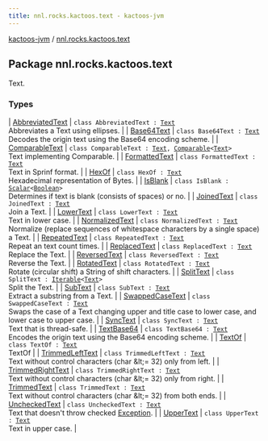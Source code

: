 ```yaml
---
title: nnl.rocks.kactoos.text - kactoos-jvm
---
```


[kactoos-jvm](../index.html) / [nnl.rocks.kactoos.text](./index.html)

## Package nnl.rocks.kactoos.text

Text.

### Types

| [AbbreviatedText](-abbreviated-text/index.html) | `class AbbreviatedText : `[`Text`](../nnl.rocks.kactoos/-text/index.html)<br>Abbreviates a Text using ellipses. |
| [Base64Text](-base64-text/index.html) | `class Base64Text : `[`Text`](../nnl.rocks.kactoos/-text/index.html)<br>Decodes the origin text using the Base64 encoding scheme. |
| [ComparableText](-comparable-text/index.html) | `class ComparableText : `[`Text`](../nnl.rocks.kactoos/-text/index.html)`, `[`Comparable`](https://kotlinlang.org/api/latest/jvm/stdlib/kotlin/-comparable/index.html)`<`[`Text`](../nnl.rocks.kactoos/-text/index.html)`>`<br>Text implementing Comparable. |
| [FormattedText](-formatted-text/index.html) | `class FormattedText : `[`Text`](../nnl.rocks.kactoos/-text/index.html)<br>Text in Sprinf format. |
| [HexOf](-hex-of/index.html) | `class HexOf : `[`Text`](../nnl.rocks.kactoos/-text/index.html)<br>Hexadecimal representation of Bytes. |
| [IsBlank](-is-blank/index.html) | `class IsBlank : `[`Scalar`](../nnl.rocks.kactoos/-scalar/index.html)`<`[`Boolean`](https://kotlinlang.org/api/latest/jvm/stdlib/kotlin/-boolean/index.html)`>`<br>Determines if text is blank (consists of spaces) or no. |
| [JoinedText](-joined-text/index.html) | `class JoinedText : `[`Text`](../nnl.rocks.kactoos/-text/index.html)<br>Join a Text. |
| [LowerText](-lower-text/index.html) | `class LowerText : `[`Text`](../nnl.rocks.kactoos/-text/index.html)<br>Text in lower case. |
| [NormalizedText](-normalized-text/index.html) | `class NormalizedText : `[`Text`](../nnl.rocks.kactoos/-text/index.html)<br>Normalize (replace sequences of whitespace characters by a single space) a Text. |
| [RepeatedText](-repeated-text/index.html) | `class RepeatedText : `[`Text`](../nnl.rocks.kactoos/-text/index.html)<br>Repeat an text count times. |
| [ReplacedText](-replaced-text/index.html) | `class ReplacedText : `[`Text`](../nnl.rocks.kactoos/-text/index.html)<br>Replace the Text. |
| [ReversedText](-reversed-text/index.html) | `class ReversedText : `[`Text`](../nnl.rocks.kactoos/-text/index.html)<br>Reverse the Text. |
| [RotatedText](-rotated-text/index.html) | `class RotatedText : `[`Text`](../nnl.rocks.kactoos/-text/index.html)<br>Rotate (circular shift) a String of shift characters. |
| [SplitText](-split-text/index.html) | `class SplitText : `[`Iterable`](https://kotlinlang.org/api/latest/jvm/stdlib/kotlin.collections/-iterable/index.html)`<`[`Text`](../nnl.rocks.kactoos/-text/index.html)`>`<br>Split the Text. |
| [SubText](-sub-text/index.html) | `class SubText : `[`Text`](../nnl.rocks.kactoos/-text/index.html)<br>Extract a substring from a Text. |
| [SwappedCaseText](-swapped-case-text/index.html) | `class SwappedCaseText : `[`Text`](../nnl.rocks.kactoos/-text/index.html)<br>Swaps the case of a Text changing upper and title case to lower case, and lower case to upper case. |
| [SyncText](-sync-text/index.html) | `class SyncText : `[`Text`](../nnl.rocks.kactoos/-text/index.html)<br>Text that is thread-safe. |
| [TextBase64](-text-base64/index.html) | `class TextBase64 : `[`Text`](../nnl.rocks.kactoos/-text/index.html)<br>Encodes the origin text using the Base64 encoding scheme. |
| [TextOf](-text-of/index.html) | `class TextOf : `[`Text`](../nnl.rocks.kactoos/-text/index.html)<br>TextOf |
| [TrimmedLeftText](-trimmed-left-text/index.html) | `class TrimmedLeftText : `[`Text`](../nnl.rocks.kactoos/-text/index.html)<br>Text without control characters (char &amp;lt;= 32) only from left. |
| [TrimmedRightText](-trimmed-right-text/index.html) | `class TrimmedRightText : `[`Text`](../nnl.rocks.kactoos/-text/index.html)<br>Text without control characters (char &amp;lt;= 32) only from right. |
| [TrimmedText](-trimmed-text/index.html) | `class TrimmedText : `[`Text`](../nnl.rocks.kactoos/-text/index.html)<br>Text without control characters (char &amp;lt;= 32) from both ends. |
| [UncheckedText](-unchecked-text/index.html) | `class UncheckedText : `[`Text`](../nnl.rocks.kactoos/-text/index.html)<br>Text that doesn't throw checked [Exception](https://kotlinlang.org/api/latest/jvm/stdlib/kotlin/-exception/index.html). |
| [UpperText](-upper-text/index.html) | `class UpperText : `[`Text`](../nnl.rocks.kactoos/-text/index.html)<br>Text in upper case. |

